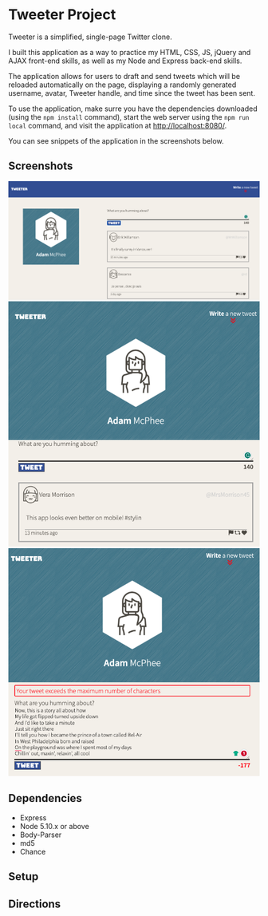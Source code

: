# Tweeter Project

Tweeter is a simplified, single-page Twitter clone.

I built this application as a way to practice my HTML, CSS, JS, jQuery and AJAX front-end skills, as well as my Node and Express back-end skills.

The application allows for users to draft and send tweets which will be reloaded automatically on the page, displaying a randomly generated username, avatar, Tweeter handle, and time since the tweet has been sent. 

To use the application, make surre you have the dependencies downloaded (using the `npm install` command), start the web server using the `npm run local` command, and visit the application at <http://localhost:8080/>.

You can see snippets of the application in the screenshots below.

## Screenshots

!['Screenshot of desktop version of application.](https://github.com/adkmcphee/tweeter/blob/master/docs/Tweeter-Page.png?raw=true)
!['Screenshot of mobile/tablet version of application.](https://github.com/adkmcphee/tweeter/blob/master/docs/Tweeter-Mobile%20and%20Tablet.png?raw=true)
!['Screenshot of example error of tweet that is too long.'](https://github.com/adkmcphee/tweeter/blob/152c481a5fc4be5cd12542ee1edae6096f7a82e9/docs/Tweeter-Keep%20It%20Short.png?raw=true)



## Dependencies

- Express
- Node 5.10.x or above
- Body-Parser
- md5
- Chance

## Setup
## Directions

